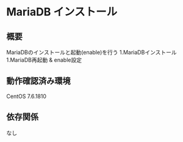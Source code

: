 MariaDB インストール
===
## 概要
MariaDBのインストールと起動(enable)を行う
1.MariaDBインストール
1.MariaDB再起動 & enable設定

## 動作確認済み環境
CentOS 7.6.1810

## 依存関係
なし